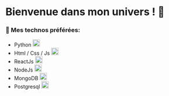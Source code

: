 # Bienvenue dans mon univers ! 👋

### 🤘 Mes technos préférées: 

* Python <img height="20" src="https://seeklogo.com/images/P/python-logo-C50EED1930-seeklogo.com.png" alt="Python">
* Html / Css / Js <img height="20" src="https://www.enovations.fr/wp-content/uploads/2017/04/clients-web-riches-1038x400.jpg" alt="Html css js">
* ReactJs <img height="20" src="https://image.shutterstock.com/image-photo/image-260nw-1360920008.jpg" alt="React">
* NodeJs <img height="20" src="https://image.shutterstock.com/image-photo/image-260nw-1021480693.jpg" alt="Nodejs">
* MongoDB <img height="20" src="https://seeklogo.com/images/M/mongodb-logo-427DDF8FDE-seeklogo.com.png" alt="MongoDB">
* Postgresql <img height="20" src="https://seeklogo.com/images/P/postgresql-logo-6DBC096ED4-seeklogo.com.png" alt="Postgresql"> 

